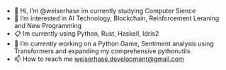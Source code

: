 - 👋 Hi, I’m @weiserhase im currently studying Computer Sience
- 👀 I’m interested in AI Technology, Blockchain, Reinforcement Leraning and New Programming 
- 📋 Im currently using Python, Rust, Haskell, Idris2
- 💞️ I’m currently working on a Python Game, Sentiment analysis using Transformers and expanding my comprehensive pythonutils    
- 📫 How to reach me weiserhase.development@gmail.com

<!---
weiserhase/weiserhase is a ✨ special ✨ repository because its `README.md` (this file) appears on your GitHub profile.
You can click the Preview link to take a look at your changes.
--->
